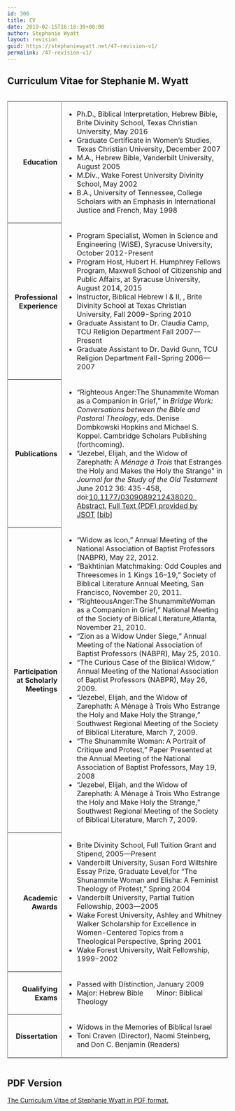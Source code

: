 ```yaml
---
id: 306
title: CV
date: 2019-02-15T16:18:39+00:00
author: Stephanie Wyatt
layout: revision
guid: https://stephaniewyatt.net/47-revision-v1/
permalink: /47-revision-v1/
---
```

<h2>Curriculum Vitae for Stephanie M. Wyatt</h2>
<div style="overflow-x: auto;">
<table border="1" width="797" frame="rhs" rules="cols" cellspacing="3" cellpadding="2">
<tbody>
<tr>
<th scope="row">
<div align="right">Education</div></th>
<td>
<ul id="cv">
 	<li>Ph.D., Biblical Interpretation, Hebrew Bible, Brite Divinity School, Texas Christian University, May 2016</li>
 	<li>Graduate Certificate in Women’s Studies, Texas Christian University, December 2007</li>
 	<li>M.A., Hebrew Bible, Vanderbilt University, August 2005</li>
 	<li>M.Div., Wake Forest University Divinity School, May 2002</li>
 	<li>B.A., University of Tennessee, College Scholars with an Emphasis in International Justice and French, May 1998</li>
</ul>
</td>
</tr>
<tr>
<th scope="row">
<div align="right">Professional Experience</div></th>
<td>
<ul id="cv">
 	<li>Program Specialist, Women in Science and Engineering (WiSE), Syracuse University, October 2012-Present</li>
 	<li>Program Host, Hubert H. Humphrey Fellows Program, Maxwell School of Citizenship and Public Affairs, at Syracuse University, August 2014, 2015</li>
 	<li>Instructor, Biblical Hebrew I &amp; II, , Brite Divinity School at Texas Christian University, Fall 2009-Spring 2010</li>
 	<li>Graduate Assistant to Dr. Claudia Camp, TCU Religion Department Fall 2007—Present</li>
 	<li>Graduate Assistant to Dr. David Gunn, TCU Religion Department Fall-Spring 2006—2007</li>
</ul>
</td>
</tr>
<tr>
<th scope="row">
<div align="right">Publications</div></th>
<td>
<ul id="cv">
 	<li>“Righteous Anger:The Shunammite Woman as a Companion in Grief,” in <em>Bridge Work: Conversations between the Bible and Pastoral Theology</em>, eds. Denise Dombkowski Hopkins and Michael S. Koppel. Cambridge Scholars Publishing (forthcoming).</li>
 	<li>"Jezebel, Elijah, and the Widow of Zarephath: A <em>Ménage à Trois</em> that Estranges the Holy and Makes the Holy the Strange" in <em>Journal for the Study of the Old Testament</em> June 2012 36: 435-458, doi:<a href="http://dx.doi.org/10.1177/0309089212438020" target="_blank" rel="noopener">10.1177/0309089212438020</a>,<a title="Abstract of Stephanie M. Wyatt: Jezebel, Elijah, and the Widow of Zarephath: A Ménage à Trois that Estranges the Holy and Makes the Holy the Strange" href="http://jot.sagepub.com/content/36/4/435.abstract" target="_blank" rel="noopener">  Abstract</a>, <a title="Full Text (PDF) by JSOT of: Stephanie M. Wyatt: Jezebel, Elijah, and the Widow of Zarephath: A Ménage à Trois that Estranges the Holy and Makes the Holy the Strange" href="http://jot.sagepub.com/content/36/4/435.full.pdf+html" target="_blank" rel="noopener">Full Text (PDF) provided by JSOT</a> [<a href="http://stephaniewyatt.net/wyatt_JSOT_Citation/Wyatt_JSOT_Jezebel_Elijah_and_the_Widow_of_Zarephath_bibtex.bib">bib</a>]</li>
</ul>
</td>
</tr>
<tr>
<th scope="row">
<div align="right">Participation at Scholarly Meetings</div></th>
<td>
<ul id="cv">
 	<li>“Widow as Icon,” Annual Meeting of the National Association of Baptist Professors (NABPR), May 22, 2012.</li>
 	<li>“Bakhtinian Matchmaking: Odd Couples and Threesomes in 1 Kings 16–19,” Society of Biblical Literature Annual Meeting, San Francisco, November 20, 2011.</li>
 	<li>“RighteousAnger:The ShunammiteWoman as a Companion in Grief,” National Meeting of the Society of Biblical Literature,Atlanta, November 21, 2010.</li>
 	<li>“Zion as a Widow Under Siege,” Annual Meeting of the National Association of Baptist Professors (NABPR), May 25, 2010.</li>
 	<li>“The Curious Case of the Biblical Widow,” Annual Meeting of the National Association of Baptist Professors (NABPR), May 26, 2009.</li>
 	<li>“Jezebel, Elijah, and the Widow of Zarephath: A Ménage à Trois Who Estrange the Holy and Make Holy the Strange,” Southwest Regional Meeting of the Society of Biblical Literature, March 7, 2009.</li>
 	<li>“The Shunammite Woman: A Portrait of Critique and Protest,” Paper Presented at the Annual Meeting of the National Association of Baptist Professors, May 19, 2008</li>
 	<li>“Jezebel, Elijah, and the Widow of Zarephath: A Ménage à Trois Who Estrange the Holy and Make Holy the Strange,” Southwest Regional Meeting of the Society of Biblical Literature, March 7, 2009.</li>
</ul>
</td>
</tr>
<tr>
<th scope="row">
<div align="right">Academic Awards</div></th>
<td>
<ul id="cv">
 	<li>Brite Divinity School, Full Tuition Grant and Stipend, 2005—Present</li>
 	<li>Vanderbilt University, Susan Ford Wiltshire Essay Prize, Graduate Level,for
“The Shunammite Woman and Elisha: A Feminist Theology of Protest,” Spring 2004</li>
 	<li>Vanderbilt University, Partial Tuition Fellowship, 2003—2005</li>
 	<li>Wake Forest University, Ashley and Whitney Walker Scholarship for Excellence in Women-Centered Topics from a Theological Perspective, Spring 2001</li>
 	<li>Wake Forest University, Wait Fellowship, 1999-2002</li>
</ul>
</td>
</tr>
<tr>
<th scope="row">
<div align="right">Qualifying Exams</div></th>
<td>
<ul id="cv">
 	<li>Passed with Distinction, January 2009</li>
 	<li>Major: Hebrew Bible       Minor: Biblical Theology</li>
</ul>
</td>
</tr>
<tr>
<th scope="row">
<div align="right">Dissertation</div></th>
<td>
<ul id="cv">
 	<li>Widows in the Memories of Biblical Israel</li>
 	<li>Toni Craven (Director), Naomi Steinberg, and Don C. Benjamin (Readers)</li>
</ul>
</td>
</tr>
</tbody>
</table>
</div>
<h2>PDF Version</h2>
<a href="http://stephaniewyatt.net/wp-content/uploads/Stephanie_Wyatt_CV_3_3_2016.pdf" target="_blank" rel="noopener">The Curriculum Vitae of Stephanie Wyatt in PDF format.</a>

&nbsp;